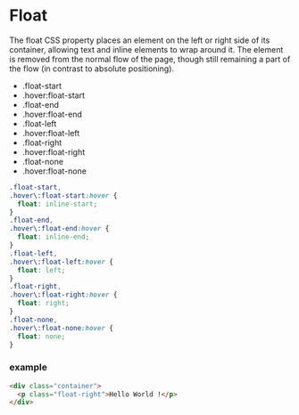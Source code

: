 # Float

The float CSS property places an element on the left or right side of its container, allowing text and inline elements to wrap around it. The element is removed from the normal flow of the page, though still remaining a part of the flow (in contrast to absolute positioning).

- .float-start
- .hover:float-start
- .float-end
- .hover:float-end
- .float-left
- .hover:float-left
- .float-right
- .hover:float-right
- .float-none
- .hover:float-none

```css
.float-start,
.hover\:float-start:hover {
  float: inline-start;
}
.float-end,
.hover\:float-end:hover {
  float: inline-end;
}
.float-left,
.hover\:float-left:hover {
  float: left;
}
.float-right,
.hover\:float-right:hover {
  float: right;
}
.float-none,
.hover\:float-none:hover {
  float: none;
}
```

### example

```html
<div class="container">
  <p class="float-right">Hello World !</p>
</div>
```
